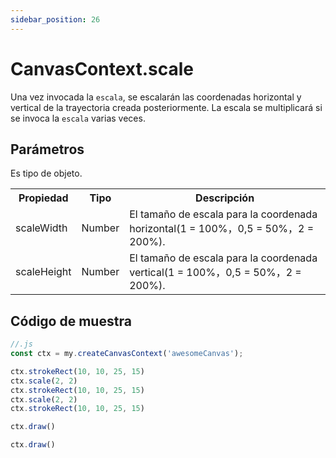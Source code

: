 ```yaml
---
sidebar_position: 26
---
```


# CanvasContext.scale

Una vez invocada la ```escala```, se escalarán las coordenadas horizontal y vertical de la trayectoria creada posteriormente. La escala se multiplicará si se invoca la ```escala``` varias veces.

## Parámetros

Es tipo de objeto.

<table>
    <tr>
        <th>Propiedad</th>
        <th>Tipo</th>
        <th>Descripción</th>
    </tr>
    <tr>
        <td>scaleWidth</td>
        <td>Number</td>
        <td>El tamaño de escala para la coordenada horizontal(1 = 100%，0,5 = 50%，2 = 200%).</td>
     </tr>
     <tr>
        <td>scaleHeight</td>
        <td>Number</td>
        <td>El tamaño de escala para la coordenada vertical(1 = 100%，0,5 = 50%，2 = 200%).</td>
     </tr>
</table>


## Código de muestra

```js
//.js
const ctx = my.createCanvasContext('awesomeCanvas');

ctx.strokeRect(10, 10, 25, 15)
ctx.scale(2, 2)
ctx.strokeRect(10, 10, 25, 15)
ctx.scale(2, 2)
ctx.strokeRect(10, 10, 25, 15)

ctx.draw()

ctx.draw()
```

